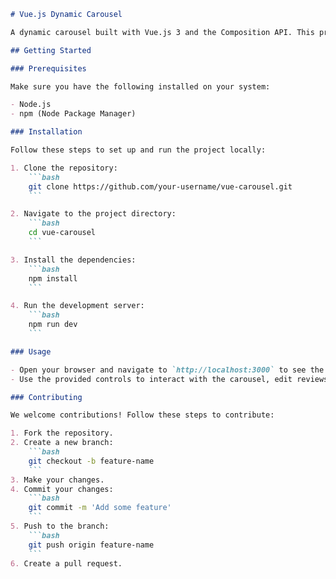 ```markdown
# Vue.js Dynamic Carousel

A dynamic carousel built with Vue.js 3 and the Composition API. This project demonstrates the implementation of pixel-perfect designs using SCSS, as well as managing state and interactions in Vue.js.

## Getting Started

### Prerequisites

Make sure you have the following installed on your system:

- Node.js
- npm (Node Package Manager)

### Installation

Follow these steps to set up and run the project locally:

1. Clone the repository:
    ```bash
    git clone https://github.com/your-username/vue-carousel.git
    ```

2. Navigate to the project directory:
    ```bash
    cd vue-carousel
    ```

3. Install the dependencies:
    ```bash
    npm install
    ```

4. Run the development server:
    ```bash
    npm run dev
    ```

### Usage

- Open your browser and navigate to `http://localhost:3000` to see the carousel in action.
- Use the provided controls to interact with the carousel, edit reviews, and test the drag-and-drop functionality.

### Contributing

We welcome contributions! Follow these steps to contribute:

1. Fork the repository.
2. Create a new branch:
    ```bash
    git checkout -b feature-name
    ```
3. Make your changes.
4. Commit your changes:
    ```bash
    git commit -m 'Add some feature'
    ```
5. Push to the branch:
    ```bash
    git push origin feature-name
    ```
6. Create a pull request.
